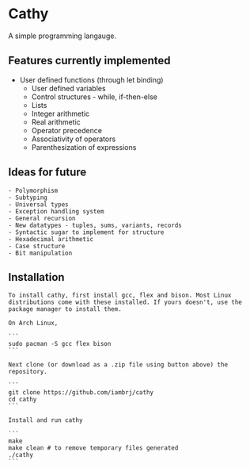 # Cathy

A simple programming langauge.

## Features currently implemented

- User defined functions (through let binding)
	- User defined variables
	- Control structures - while, if-then-else
	- Lists
	- Integer arithmetic
	- Real arithmetic
	- Operator precedence
	- Associativity of operators
	- Parenthesization of expressions

## Ideas for future

	- Polymorphism
	- Subtyping
	- Universal types
	- Exception handling system
	- General recursion
	- New datatypes - tuples, sums, variants, records
	- Syntactic sugar to implement for structure
	- Hexadecimal arithmetic
	- Case structure
	- Bit manipulation

## Installation

	To install cathy, first install gcc, flex and bison. Most Linux distributions come with these installed. If yours doesn't, use the package manager to install them. 

	On Arch Linux,

	```
	sudo pacman -S gcc flex bison
	```

	Next clone (or download as a .zip file using button above) the repository.

	```
	git clone https://github.com/iambrj/cathy
	cd cathy
	```

	Install and run cathy

	```
	make
	make clean # to remove temporary files generated
	./cathy
	```
